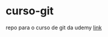 # curso-git
repo para o curso de git da udemy
[link](https://www.udemy.com/git-e-github-para-iniciantes/)
